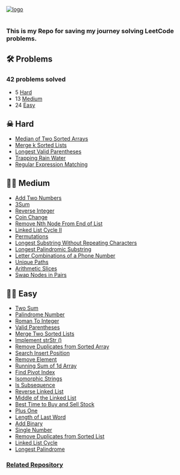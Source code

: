 [![logo](https://assets.leetcode.com/static_assets/public/webpack_bundles/images/logo-dark.e99485d9b.svg)](https://leetcode.com/harounj)

#

### This is my Repo for saving my journey solving LeetCode problems.

## 🛠 Problems

### 42 problems solved

* 5 [Hard](#-hard)
* 13 [Medium](#-medium)
* 24 [Easy](#-easy)

## ☠ Hard

* [Median of Two Sorted Arrays](src/main/java/Hard/MedianOfTwoSortedArrays.java)
* [Merge k Sorted Lists](src/main/java/Hard/MergeKSortedLists.java)
* [Longest Valid Parentheses](src/main/java/Hard/LongestValidParentheses.java)
* [Trapping Rain Water](src/main/java/Hard/TrappingRainWater.java)
* [Regular Expression Matching](src/main/java/Hard/RegularExpressionMatching.java)

## 💪🏻 Medium

* [Add Two Numbers](src/main/java/Medium/AddTwoNumbers.java)
* [3Sum](src/main/java/Medium/ThreeSum.java)
* [Reverse Integer](src/main/java/Medium/ReverseInteger.java)
* [Coin Change](src/main/java/Medium/CoinChange.java)
* [Remove Nth Node From End of List](src/main/java/Medium/RemoveNthNodeFromEndOfList.java)
* [Linked List Cycle II](src/main/java/Medium/LinkedListCycle2.java)
* [Permutations](src/main/java/Medium/Permutations.java)
* [Longest Substring Without Repeating Characters](src/main/java/Medium/LongestSubstringWithoutRepeatingCharacters.java)
* [Longest Palindromic Substring](src/main/java/Medium/LongestPalindromicSubstring.java)
* [Letter Combinations of a Phone Number](src/main/java/Medium/LetterCombinationsOfAPhoneNumber.java)
* [Unique Paths](src/main/java/Medium/UniquePaths.java)
* [Arithmetic Slices](src/main/java/Medium/ArithmeticSlices.java)
* [Swap Nodes in Pairs](src/main/java/Medium/SwapNodesInPairs.java)

## 👶🏻 Easy

* [Two Sum](src/main/java/Easy/TwoSum.java)
* [Palindrome Number](src/main/java/Easy/PalindromeNumber.java)
* [Roman To Integer](src/main/java/Easy/RomanToInteger.java)
* [Valid Parentheses](src/main/java/Easy/ValidParentheses.java)
* [Merge Two Sorted Lists](src/main/java/Easy/MergeTwoSortedLists.java)
* [Implement strStr ()](src/main/java/Easy/ImplementStrStr.java)
* [Remove Duplicates from Sorted Array](src/main/java/Easy/RemoveDuplicatesFromSortedArray.java)
* [Search Insert Position](src/main/java/Easy/SearchInsertPosition.java)
* [Remove Element](src/main/java/Easy/RemoveElement.java)
* [Running Sum of 1d Array](src/main/java/Easy/RunningSumOf1DArray.java)
* [Find Pivot Index](src/main/java/Easy/FindPivotIndex.java)
* [Isomorphic Strings](src/main/java/Easy/IsomorphicStrings.java)
* [Is Subsequence](src/main/java/Easy/IsSubsequence.java)
* [Reverse Linked List](src/main/java/Easy/ReverseLinkedList.java)
* [Middle of the Linked List](src/main/java/Easy/MiddleOfTheLinkedList.java)
* [Best Time to Buy and Sell Stock](src/main/java/Easy/BestTimeToBuyAndSellStock.java)
* [Plus One](src/main/java/Easy/PlusOne.java)
* [Length of Last Word](src/main/java/Easy/LengthOfLastWord.java)
* [Add Binary](src/main/java/Easy/AddBinary.java)
* [Single Number](src/main/java/Easy/SingleNumber.java)
* [Remove Duplicates from Sorted List](src/main/java/Easy/RemoveDuplicatesFromSortedList.java)
* [Linked List Cycle](src/main/java/Easy/LinkedListCycle.java)
* [Longest Palindrome](src/main/java/Easy/LongestPalindrome.java)

### [Related Repository](https://github.com/haroonj/Data-Structures-and-Algorithms)
